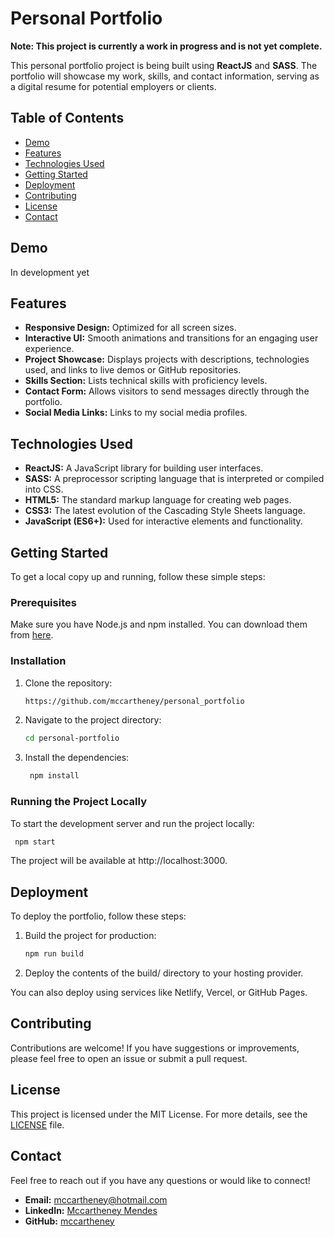 # Personal Portfolio

**Note: This project is currently a work in progress and is not yet complete.** 

This personal portfolio project is being built using **ReactJS** and **SASS**. The portfolio will showcase my work, skills, and contact information, serving as a digital resume for potential employers or clients.

## Table of Contents

- [Demo](#demo)
- [Features](#features)
- [Technologies Used](#technologies-used)
- [Getting Started](#getting-started)
- [Deployment](#deployment)
- [Contributing](#contributing)
- [License](#license)
- [Contact](#contact)

## Demo

In development yet

## Features

- **Responsive Design:** Optimized for all screen sizes.
- **Interactive UI:** Smooth animations and transitions for an engaging user experience.
- **Project Showcase:** Displays projects with descriptions, technologies used, and links to live demos or GitHub repositories.
- **Skills Section:** Lists technical skills with proficiency levels.
- **Contact Form:** Allows visitors to send messages directly through the portfolio.
- **Social Media Links:** Links to my social media profiles.

## Technologies Used

- **ReactJS:** A JavaScript library for building user interfaces.
- **SASS:** A preprocessor scripting language that is interpreted or compiled into CSS.
- **HTML5:** The standard markup language for creating web pages.
- **CSS3:** The latest evolution of the Cascading Style Sheets language.
- **JavaScript (ES6+):** Used for interactive elements and functionality.

## Getting Started

To get a local copy up and running, follow these simple steps:

### Prerequisites

Make sure you have Node.js and npm installed. You can download them from [here](https://nodejs.org/).

### Installation

1. Clone the repository:
   ```bash
   https://github.com/mccartheney/personal_portfolio
   ```

2. Navigate to the project directory:
   ```bash
   cd personal-portfolio
   ```

3. Install the dependencies:
   ```bash
    npm install
   ```

### Running the Project Locally

To start the development server and run the project locally:
   ```bash
    npm start
   ```

The project will be available at http://localhost:3000.

## Deployment

To deploy the portfolio, follow these steps:

1. Build the project for production:
    ```bash
    npm run build
    ```

2. Deploy the contents of the build/ directory to your hosting provider.

You can also deploy using services like Netlify, Vercel, or GitHub Pages.

## Contributing

Contributions are welcome! If you have suggestions or improvements, please feel free to open an issue or submit a pull request.

## License

This project is licensed under the MIT License. For more details, see the [LICENSE](LICENSE) file.

## Contact

Feel free to reach out if you have any questions or would like to connect!

- **Email:** [mccartheney@hotmail.com](mccartheney@hotmail.com)
- **LinkedIn:** [Mccartheney Mendes](https://www.linkedin.com/in/mccartheney-mendes-892709292/)
- **GitHub:** [mccartheney](https://github.com/mccartheney)
